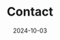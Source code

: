 ---
title: Contact
date: 2024-10-03
type: landing
design:
  background:
    image:
      # Add your image background to `assets/media/`.
      filename: bg-hue.svg

sections:
  - block: markdown
    content:
      title: Contact
      text: |
        test
      email: t
      phone: a
      address:
        street: a
        city: a
        region: a
        postcode: '54896'
        country: 대한민국
        country_code: KO
      coordinates:
        latitude: '35.84601324617979'
        longitude: '127.13444961966684'
      directions: 전북대학교 공과대학 7호관
      office_hours:
        - 'everyday'
      appointment_url: 'https://calendly.com'
    
      autolink: true
    
      form:
        provider: netlify
        netlify:
          captcha: false
    design:
      columns: '1'
      background:
        color:
        text_color_light: true
---
